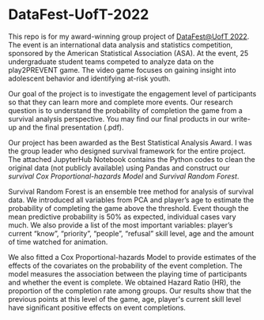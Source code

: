 # DataFest-UofT-2022
This repo is for my award-winning group project of [DataFest@UofT 2022](https://www.statistics.utoronto.ca/news/u-t-students-go-win-data-competition-interactive-video-game-risk-youth). The event is an international data analysis and statistics competition, sponsored by the American Statistical Association (ASA). At the event, 25 undergraduate student teams competed to analyze data on the play2PREVENT game. The video game focuses on gaining insight into adolescent behavior and identifying at-risk youth.

Our goal of the project is to investigate the engagement level of participants so that they can learn more and complete more events. Our research question is to understand the probability of completion the game from a survival analysis perspective. You may find our final products in our write-up and the final presentation (.pdf).

Our project has been awarded as the Best Statistical Analysis Award. I was the group leader who designed survival framework for the entire project. The attached JupyterHub Notebook contains the Python codes to clean the original data (not publicly available) using Pandas and construct our *survival Cox Proportional-hazards Model* and *Survival Random Forest*.

Survival Random Forest is an ensemble tree method for analysis of survival data. We introduced all variables
from PCA and player’s age to estimate the probability of completing the game above the threshold. Event though
the mean predictive probability is 50% as expected, individual cases vary much. We also provide a list of the most important variables: player’s current “know”, “priority”, “people”, “refusal” skill level, age and the amount of time watched for animation. 

We also fitted a Cox Proportional-hazards Model to provide estimates of the effects of the covariates on the probability of the event completion. The model measures the association between the playing time of participants and whether the event is complete. We obtained Hazard Ratio (HR), the proportion of the completion rate among groups. Our results show that the previous points at this level of the game, age, player's current skill level have significant positive effects on event completions. 
